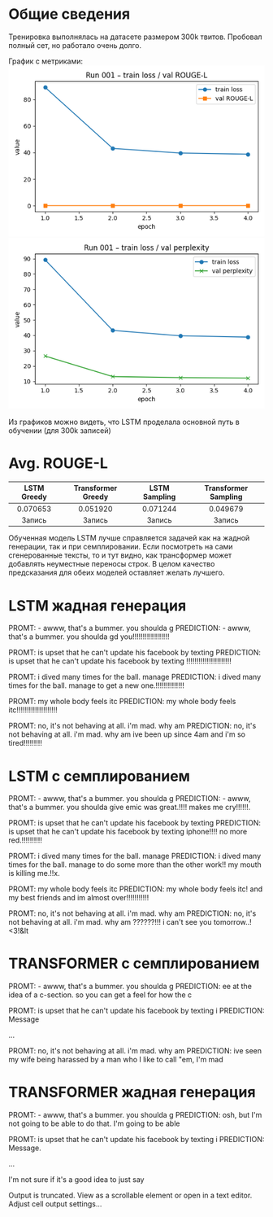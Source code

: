 # Общие сведения
Тренировка выполнялась на датасете размером 300k твитов. Пробовал полный сет, но работало очень долго.

График с метриками:
![rouge](models/plots/run_001_loss_rouge.png)
![ppl](models/plots/run_001_loss_ppl.png)

Из графиков можно видеть, что LSTM проделала основной путь в обучении (для 300k записей)

# Avg. ROUGE-L

|LSTM Greedy|Transformer Greedy|LSTM Sampling|Transformer Sampling|
|:-:|:-:|:-:|:-:|
|0.070653|0.051920|0.071244|0.049679|
|Запись|Запись|Запись|Запись|

Обученная модель LSTM лучше справляется задачей как на жадной генерации, так и при семплировании. Если посмотреть на сами сгенерованные тексты, то и тут видно, как трансформер может добавлять неуместные переносы строк. В целом качество предсказания для обеих моделей оставляет желать лучшего. 

# LSTM жадная генерация
PROMT: - awww, that's a bummer. you shoulda g
PREDICTION: - awww, that's a bummer. you shoulda gd you!!!!!!!!!!!!!!!!!!

PROMT: is upset that he can't update his facebook by texting 
PREDICTION: is upset that he can't update his facebook by texting !!!!!!!!!!!!!!!!!!!!!!

PROMT: i dived many times for the ball. manage
PREDICTION: i dived many times for the ball. manage to get a new one.!!!!!!!!!!!!!!

PROMT: my whole body feels itc
PREDICTION: my whole body feels itc!!!!!!!!!!!!!!!!!!!!

PROMT: no, it's not behaving at all. i'm mad. why am 
PREDICTION: no, it's not behaving at all. i'm mad. why am ive been up since 4am and i'm so tired!!!!!!!!!


# LSTM с семплированием
PROMT: - awww, that's a bummer. you shoulda g
PREDICTION: - awww, that's a bummer. you shoulda give emic was great.!!!! makes me cry!!!!!!.

PROMT: is upset that he can't update his facebook by texting 
PREDICTION: is upset that he can't update his facebook by texting iphone!!!! no more red.!!!!!!!!!!

PROMT: i dived many times for the ball. manage
PREDICTION: i dived many times for the ball. manage to do some more than the other work!! my mouth is killing me.!!x.

PROMT: my whole body feels itc
PREDICTION: my whole body feels itc! and my best friends and im almost over!!!!!!!!!!!

PROMT: no, it's not behaving at all. i'm mad. why am 
PREDICTION: no, it's not behaving at all. i'm mad. why am ??????!!! i can't see you tomorrow..! &lt;3!&lt



# TRANSFORMER с семплированием
PROMT: - awww, that's a bummer. you shoulda g
PREDICTION: ee at the idea of a c-section. so you can get a feel for how the c

PROMT: is upset that he can't update his facebook by texting i
PREDICTION: Message














...

PROMT: no, it's not behaving at all. i'm mad. why am 
PREDICTION: ive seen my wife being harassed by a man who I like to call "em, I'm mad

# TRANSFORMER жадная генерация
PROMT: - awww, that's a bummer. you shoulda g
PREDICTION: osh, but I'm not going to be able to do that. I'm going to be able

PROMT: is upset that he can't update his facebook by texting i
PREDICTION: Message.


















...


I'm not sure if it's a good idea to just say

Output is truncated. View as a scrollable element or open in a text editor. Adjust cell output settings...
